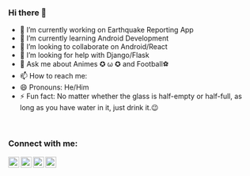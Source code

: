 ### Hi there 👋

- 🔭 I’m currently working on Earthquake Reporting App
- 🌱 I’m currently learning Android Development
- 👯 I’m looking to collaborate on Android/React
- 🤔 I’m looking for help with Django/Flask
- 💬 Ask me about Animes ✪ ω ✪ and Football⚽
- 📫 How to reach me: 
- 😄 Pronouns: He/Him
- ⚡ Fun fact: No matter whether the glass is half-empty or half-full, as long as you have water in it, just drink it.😉
<br>

### Connect with me:

[<img align="left" alt=" LinkedIn" width="22px" src="https://cdn.jsdelivr.net/npm/simple-icons@v3/icons/linkedin.svg" />][linkedin]
[<img align="left" alt=" Twitter" width="22px" src="https://cdn.jsdelivr.net/npm/simple-icons@v3/icons/twitter.svg" />][twitter]
[<img align="left" alt=" Facebook" width="22px" src="https://cdn.jsdelivr.net/npm/simple-icons@v3/icons/facebook.svg" />][facebook]
[<img align="left" alt=" Instagram" width="22px" src="https://cdn.jsdelivr.net/npm/simple-icons@v3/icons/instagram.svg" />][instagram]

<br>
<br>


[twitter]: https://twitter.com/Random_CSE_guy
[facebook]: https://www.facebook.com/faiz.shah.98499/
[linkedin]: https://www.linkedin.com/in/faiz-shah-0b5955189
[instagram]: https://www.instagram.com/neighbourhood_guy/
